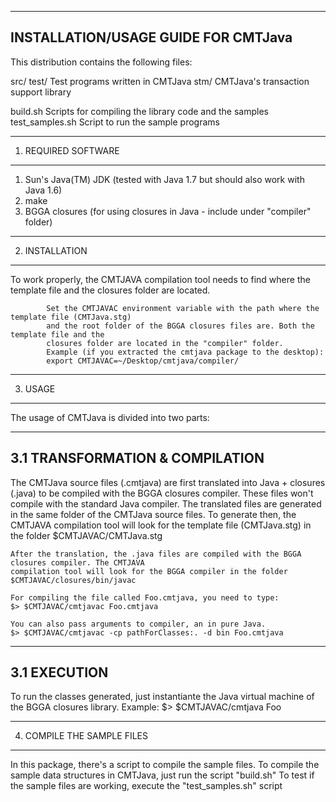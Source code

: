 
---------------------------------------
INSTALLATION/USAGE GUIDE FOR CMTJava
---------------------------------------

This distribution contains the following files:

src/
	test/									Test programs written in CMTJava
	stm/									CMTJava's transaction support library

build.sh								Scripts for compiling the library code and the samples
test_samples.sh					Script to run the sample programs

--------------------
1. REQUIRED SOFTWARE 
--------------------

 1. Sun's Java(TM) JDK (tested with Java 1.7 but should also work with Java 1.6)
 2. make
 3. BGGA closures (for using closures in Java - include under "compiler" folder)

-------------------------------------------------------
2. INSTALLATION
-------------------------------------------------------

To work properly, the CMTJAVA compilation tool needs to find where the template file and the
closures folder are located.
       
			Set the CMTJAVAC environment variable with the path where the template file (CMTJava.stg)
			and the root folder of the BGGA closures files are. Both the template file and the
			closures folder are located in the "compiler" folder.
			Example (if you extracted the cmtjava package to the desktop): 
			export CMTJAVAC=~/Desktop/cmtjava/compiler/

---------------------------------
3. USAGE
---------------------------------

The usage of CMTJava is divided into two parts:

---------------------------------
3.1 TRANSFORMATION & COMPILATION
---------------------------------

  The CMTJava source files (.cmtjava) are first translated into Java + closures (.java) to be compiled with 
	the BGGA closures compiler. These files won't compile with the standard Java compiler.
	The translated files are generated in the same folder of the CMTJava source files.
	To generate then, the CMTJAVA compilation tool will look for the template file (CMTJava.stg) in the folder 
	$CMTJAVAC/CMTJava.stg

	After the translation, the .java files are compiled with the BGGA closures compiler. The CMTJAVA
	compilation tool will look for the BGGA compiler in the folder $CMTJAVAC/closures/bin/javac 

	For compiling the file called Foo.cmtjava, you need to type:
	$> $CMTJAVAC/cmtjavac Foo.cmtjava

	You can also pass arguments to compiler, an in pure Java.
	$> $CMTJAVAC/cmtjavac -cp pathForClasses:. -d bin Foo.cmtjava


---------------------------------
3.1 EXECUTION
---------------------------------

To run the classes generated, just instantiante the Java virtual machine of the BGGA closures library. Example:
	$> $CMTJAVAC/cmtjava Foo

---------------------------------
4. COMPILE THE SAMPLE FILES
---------------------------------

In this package, there's a script to compile the sample files. 
To compile the sample data structures in CMTJava, just run the script "build.sh"
To test if the sample files are working, execute the "test_samples.sh" script


